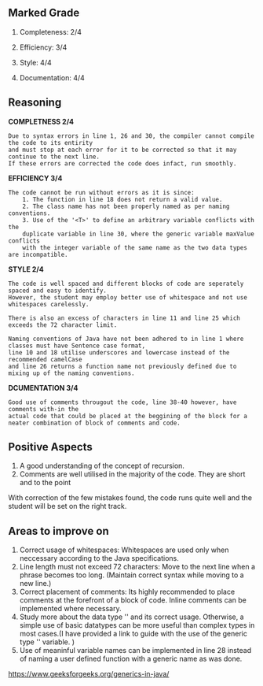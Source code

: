 ## Marked Grade
1. Completeness: 2/4

2. Efficiency: 3/4

3. Style: 4/4

4. Documentation: 4/4

## Reasoning

**COMPLETNESS 2/4**

    Due to syntax errors in line 1, 26 and 30, the compiler cannot compile the code to its entirity 
    and must stop at each error for it to be corrected so that it may continue to the next line.
    If these errors are corrected the code does infact, run smoothly.

**EFFICIENCY 3/4**

    The code cannot be run without errors as it is since:
        1. The function in line 18 does not return a valid value.
        2. The class name has not been properly named as per naming conventions.
        3. Use of the '<T>' to define an arbitrary variable conflicts with the 
        duplicate variable in line 30, where the generic variable maxValue conflicts 
        with the integer variable of the same name as the two data types are incompatible.

**STYLE 2/4**

    The code is well spaced and different blocks of code are seperately spaced and easy to identify.
    However, the student may employ better use of whitespace and not use whitespaces carelessly.

    There is also an excess of characters in line 11 and line 25 which exceeds the 72 character limit.

    Naming conventions of Java have not been adhered to in line 1 where classes must have Sentence case format,
    line 10 and 18 utilise underscores and lowercase instead of the recommended camelCase 
    and line 26 returns a function name not previously defined due to mixing up of the naming conventions.

**DCUMENTATION 3/4**

    Good use of comments througout the code, line 38-40 however, have comments with-in the 
    actual code that could be placed at the beggining of the block for a neater combination of block of comments and code.

## Positive Aspects
1. A good understanding of the concept of recursion.
2. Comments are well utilised in the majority of the code. They are short and to the point

With correction of the few mistakes found, the code runs quite well and the student will be set on the right track.

## Areas to improve on
1. Correct usage of whitespaces: Whitespaces are used only when neccessary according to the Java specifications.
2. Line length must not exceed 72 characters: Move to the next line when a phrase becomes too long. (Maintain correct syntax while moving to a new line.)
3. Correct placement of comments: Its highly recommended to place comments at the forefront of a block of code. Inline comments can be implemented where necessary.
4. Study more about the data type '<T>' and its correct usage. Otherwise, a simple use of basic datatypes can be more useful than complex types in most cases.(I have provided a link to guide with the use of the generic type '<T>' variable. )
5. Use of meaninful variable names can be implemented in line 28 instead of naming a user defined function with a generic name as was done.

https://www.geeksforgeeks.org/generics-in-java/

